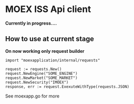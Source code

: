 # MOEX ISS Api client

**Currently in progress....**

## How to use at current stage
**On now working only request builder**
``` golang
import "moexapplication/internal/requests" 

request := requests.New()
request.NewEngine("SOME_ENGINE")
request.NewMarket("SOME_MARKET")
request.NewSecurity("IMOEX")
response, err := request.ExexuteWithType(requests.JSON)
```
See moexapp.go for more

